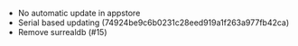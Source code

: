- No automatic update in appstore
- Serial based updating (74924be9c6b0231c28eed919a1f263a977fb42ca)
- Remove surrealdb (#15)